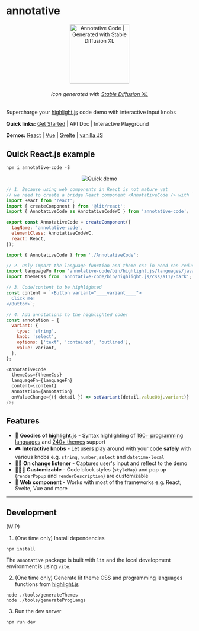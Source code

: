 # annotative

<p align="center">
  <img src="https://github.com/patrick-kw-chiu/annotative/blob/main/assets/annotative-2.png?raw=true" alt="Annotative Code | Generated with Stable Diffusion XL" width="160" />
  <h6 align="center">
    Icon generated with <a href="https://stability.ai/">Stable Diffusion XL</a>
  </h6>
</p>

Supercharge your [highlight.js](https://github.com/highlightjs/highlight.js) code demo with interactive input knobs

**Quick links:** [Get Started](https://patrick-kw-chiu.github.io/annotative-code/getting-started/) | API Doc | Interactive Playground

**Demos:** [React](https://stackblitz.com/edit/vitejs-vite-qczupp?file=src%2FAnnotativeCode.tsx,src%2FCodeDemo.tsx&terminal=dev) | [Vue](https://stackblitz.com/edit/vitejs-vite-xijn5h?file=src%2Fcomponents%2FHelloWorld.vue&terminal=dev) | [Svelte](https://stackblitz.com/edit/vitejs-vite-rqlzes?file=package.json,src%2FApp.svelte&terminal=dev) | [vanilla JS](https://stackblitz.com/edit/vitejs-vite-nzhtqa?file=index.html,main.js&terminal=dev)

<!-- [Astro](https://stackblitz.com/edit/withastro-astro-podyte?file=src%2Fpages%2Findex.astro&title=Astro%20Starter%20Kit:%20Minimal) |  -->

## Quick React.js example

```
npm i annotative-code -S
```

<p align="center">
  <img src="https://github.com/patrick-kw-chiu/annotative/blob/main/assets/quick-demo.gif?raw=true" alt="Quick demo" />
</p>

```javascript
// 1. Because using web components in React is not mature yet
// we need to create a bridge React component <AnnotativeCode /> with `@lit/react`
import React from 'react';
import { createComponent } from '@lit/react';
import { AnnotativeCode as AnnotativeCodeWC } from 'annotative-code';

export const AnnotativeCode = createComponent({
  tagName: 'annotative-code',
  elementClass: AnnotativeCodeWC,
  react: React,
});
```

```javascript
import { AnnotativeCode } from './AnnotativeCode';

// 2. Only import the language function and theme css in need can reduce the bundle size
import languageFn from 'annotative-code/bin/highlight.js/languages/javascript';
import themeCss from 'annotative-code/bin/highlight.js/css/a11y-dark';

// 3. Code/content to be highlighted
const content = `<Button variant="____variant____">
  Click me!
</Button>`;

// 4. Add annotations to the highlighted code!
const annotation = {
  variant: {
    type: 'string',
    knob: 'select',
    options: ['text', 'contained', 'outlined'],
    value: variant,
  },
};

<AnnotativeCode
  themeCss={themeCss}
  languageFn={languageFn}
  content={content}
  annotation={annotation}
  onValueChange={({ detail }) => setVariant(detail.valueObj.variant)}
/>;
```

## Features

- 📝 **Goodies of [highlight.js](https://github.com/highlightjs/highlight.js)** - Syntax highlighting of [190+ programming languages](https://github.com/highlightjs/highlight.js/tree/main/src/languages) and [240+ themes](https://github.com/highlightjs/highlight.js/tree/main/src/styles) support
- 🎮 **Interactive knobs** - Let users play around with your code **safely** with various knobs e.g. `string`, `number`, `select` and `datetime-local`
- 👂🏻 **On change listener** - Captures user's input and reflect to the demo
- 🧙🏻‍♂️ **Customizable** - Code block styles (`styleMap`) and pop up (`renderPopup` and `renderDescription`) are customizable
- 🧱 **Web component** - Works with most of the frameworks e.g. React, Svelte, Vue and more

---

## Development

(WIP)

1. (One time only) Install dependencies

```
npm install
```

The `annotative` package is built with `lit` and the local development environment is using `vite`.

2. (One time only) Generate lit theme CSS and programming languages functions from [highlight.js](https://github.com/highlightjs/highlight.js)

```
node ./tools/generateThemes
node ./tools/generateProgLangs
```

3. Run the dev server

```
npm run dev
```

<!--

---

## Build for publish

1. Compile the packages

```
npm run build
```

2. Bundle the code to `esm` format

```
npm run rollup
```

So it can be directly used in modern browser by e.g. `<script type="module" src="{{cdn}}/annotative-python-a11y-dark.js" />`
-->
